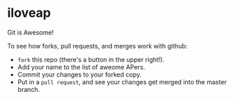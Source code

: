 # iloveap
Git is Awesome!

To see how forks, pull requests, and merges work with github:

  - `fork` this repo (there's a button in the upper right!).
  - Add your name to the list of aweome APers.
  - Commit your changes to your forked copy.
  - Put in a `pull request`, and see your changes get merged into the master branch.
